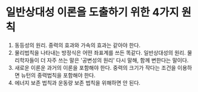# 일반상대성 이론을 도출하기 위한 4가지 원칙


1. 동등성의 원리. 중력의 효과와 가속의 효과는 같아야 한다.
2. 물리법칙을 나타내는 방정식은 어떤 좌표계를 쓰든 똑같다. 일반상대성의 원리. 물리학자들이 더 자주 쓰는 말은 '공변성의 원리' 다시 말해, 함께 변한다는 말이다.
3. 새로운 이론운 과거의 이론을 포함해야 한다. 중력의 크기가 작다는 조건을 이용하면 뉴턴의 중력법칙을 포함해야 한다.
4. 에너지 보존 법칙과 운동량 보존 법칙을 위해하면 안 된다.


